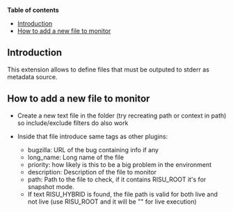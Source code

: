 **Table of contents**

<!-- TOC depthFrom:1 insertAnchor:false orderedList:false -->

- [Introduction](#introduction)
- [How to add a new file to monitor](#how-to-add-a-new-file-to-monitor)

<!-- /TOC -->

## Introduction

This extension allows to define files that must be outputed to stderr as metadata source.

## How to add a new file to monitor

- Create a new text file in the folder (try recreating path or context in path) so include/exclude filters do also work

- Inside that file introduce same tags as other plugins:
  - bugzilla: URL of the bug containing info if any
  - long_name: Long name of the file
  - priority: how likely is this to be a big problem in the environment
  - description: Description of the file to monitor
  - path: Path to the file to check, if it contains RISU_ROOT it's for snapshot mode.
  - If text RISU_HYBRID is found, the file path is valid for both live and not live (use RISU_ROOT and it will be "" for live execution)

